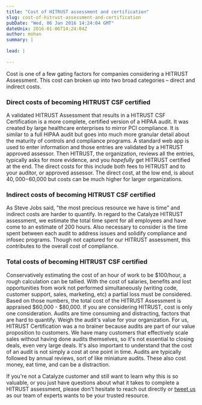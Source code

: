 ```yaml
---
title: "Cost of HITRUST assessment and certification"
slug: cost-of-hitrust-assessment-and-certification
pubDate: "Wed, 06 Jan 2016 14:24:04 GMT"
dateUnix: 2016-01-06T14:24:04Z
author: mohan
summary: |
    
lead: |
    
---
```

Cost is one of a few gating factors for companies considering a HITRUST Assessment. This cost can broken up into two broad categories – direct and indirect costs.

### **Direct costs of becoming HITRUST CSF certified**

A validated HITRUST Assessment that results in a HITRUST CSF Certification is a more complete, certified version of a HIPAA audit. It was created by large healthcare enterprises to mirror PCI compliance. It is similar to a full HIPAA audit but goes into much more granular detail about the maturity of controls and compliance programs. A standard web app is used to enter information and those entries are validated by a HITRUST approved assessor. Then HITRUST, the organization, reviews all the entries, typically asks for more evidence, and you _hopefully_ get HITRUST certified at the end. The direct costs for this include both fees to HITRUST and to your auditor, or approved assessor. The direct cost, at the low end, is about $40,000-$60,000 but costs can be much higher for larger organizations.

### **Indirect costs **of becoming HITRUST CSF certified****

As Steve Jobs said, "the most precious resource we have is time" and indirect costs are harder to quantify. In regard to the Catalyze HITRUST assessment, we estimate the total time spent for all employees and have come to an estimate of 200 hours. Also necessary to consider is the time spent between each audit to address issues and solidify compliance and infosec programs. Though not captured for our HITRUST assessment, this contributes to the overall cost of compliance.

### **Total costs **of becoming HITRUST CSF certified****

Conservatively estimating the cost of an hour of work to be $100/hour, a rough calculation can be tallied. With the cost of salaries, benefits and lost opportunities from work not performed simultaneously (writing code, customer support, sales, marketing, etc) a partial loss must be considered. Based on those numbers, the total cost of the HITRUST Assessment is appraised $60,000 - $80,000. If you are considering HITRUST, cost is only one consideration. Audits are time consuming and distracting, factors that are hard to quantify. Weigh the audit's value for your organization. For us, HITRUST Certification was a no brainer because audits are part of our value proposition to customers. We have many customers that effectively scale sales without having done audits themselves, so it's not essential to closing deals, even very large deals. It's also important to understand that the cost of an audit is not simply a cost at one point in time. Audits are typically followed by annual reviews, sort of like miniature audits. These also cost money, eat time, and can be a distraction.

If you're not a Catalyze customer and still want to learn why this is so valuable, or you just have questions about what it takes to complete a HITRUST assessment, please don't hesitate to reach out directly or [tweet us][1] as our team of experts wants to be your trusted resource.

[1]: https://twitter.com/catalyzeio

